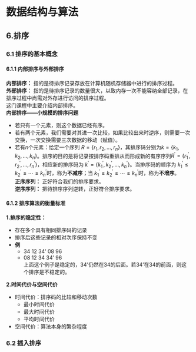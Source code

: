 # 数据结构与算法

## 6.排序
### 6.1 排序的基本概念
#### 6.1.1 内部排序与外部排序
**内部排序：** 指的是待排序记录存放在计算机随机存储器中进行的排序过程。    
**外部排序：** 指的是待排序记录的数量很大，以致内存一次不能容纳全部记录，在排序过程中尚需对外存进行访问的排序过程。  
这门课程中主要介绍内部排序。  
**内部排序——小规模的排序问题**    
- 若只有一个元素，则这个数据已经有序。  
- 若有两个元素，我们需要对其进一次比较，如果比较出来时逆序，则需要一次交换，一次交换需要三次数据的移动（赋值）。
- 若有$n$个元素：给定一个序列 $R = \{r_1,r_2,\ldots,r_n\}$，其排序码分别为$k = \{k_1,k_2,\ldots,k_n\}$。排序的目的是将记录按排序码重排从而形成新的有序序列$R^{\prime}=\{r_1^{\prime},r_2^{\prime},\ldots,r_n^{\prime}\}$，相应新的排序码为 $k^{\prime}=\{k_1^{\prime},k_2^{\prime},\ldots,k_n^{\prime}\}$。当排序码的顺序为 $k_1^{\prime} \leq k_2^{\prime} \leq \cdots \leq k_n^{\prime}$时，称为**不减序**；当 $k_1^{\prime} \geq k_2^{\prime} \geq \cdots \geq k_n^{\prime}$​时，称为**不增序**。  
**正序序列：** 正好符合我们的排序要求。  
**逆序序列：** 把待排序序列逆转，正好符合排序要求。     
#### 6.1.2 排序算法的衡量标准
**1.排序的稳定性：**   
-   存在多个具有相同排序码的记录
-   排序后这些记录的相对次序保持不变
-   **例**  
    -   34 12 34’ 08 96
    -   08 12 34 34’ 96  
    上面这个例子是稳定的，34'仍然在34的后面。若34’在34的前面，则这个排序是不稳定的。 

**2.时间代价与空间代价**
- 时间代价：排序码的比较和移动次数  
   - 最小时间代价
   - 最大时间代价
   - 平均时间代价
- 空间代价：算法本身的繁杂程度

### 6.2 插入排序